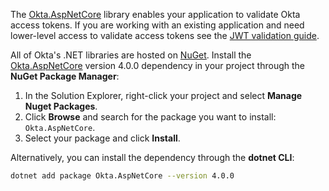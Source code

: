 The [Okta.AspNetCore](https://github.com/okta/okta-aspnet) library enables your application to validate Okta access tokens. If you are working with an existing application and need lower-level access to validate access tokens see the [JWT validation guide](/code/dotnet/jwt-validation/).

All of Okta's .NET libraries are hosted on [NuGet](https://www.nuget.org/). Install the [Okta.AspNetCore](https://www.nuget.org/packages/Okta.AspNetCore) version 4.0.0 dependency in your project through the **NuGet Package Manager**:

1. In the Solution Explorer, right-click your project and select **Manage Nuget Packages**.
1. Click **Browse** and search for the package you want to install: `Okta.AspNetCore`.
1. Select your package and click **Install**.

Alternatively, you can install the dependency through the **dotnet CLI**:

```bash
dotnet add package Okta.AspNetCore --version 4.0.0
```

